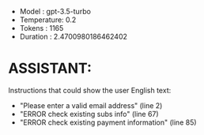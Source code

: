 - Model      : gpt-3.5-turbo
- Temperature: 0.2
- Tokens     : 1165
- Duration   : 2.4700980186462402


# ASSISTANT:
Instructions that could show the user English text:
- "Please enter a valid email address" (line 2)
- "ERROR check existing subs info" (line 67)
- "ERROR check existing payment information" (line 85)

